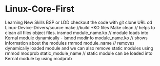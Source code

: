 # Linux-Core-First
Learning New Skills BSP or LDD
checkout the code with git clone URL
cd Linux-Device-Drivers/source
make    //build *KO files
Make clean // helps to clean all files object files.
insmod module_name.ko   // module loads into Kernal module dynamically - lsmod
modinfo  module_name.ko // shows information about the modules 
rmmod module_name       // removes dynamically loaded module and we can also remove static modules using rmmod
modprob static_module_name  // static module can be loaded into Kernal module by using modprob
